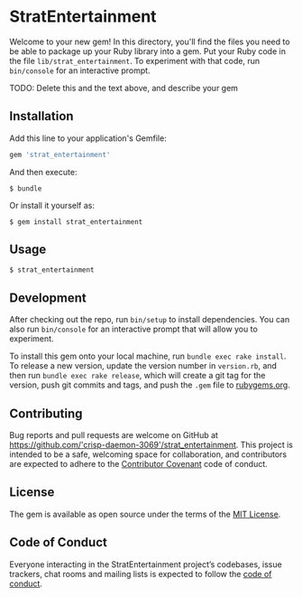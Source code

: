 # StratEntertainment

Welcome to your new gem! In this directory, you'll find the files you need to be able to package up your Ruby library into a gem. Put your Ruby code in the file `lib/strat_entertainment`. To experiment with that code, run `bin/console` for an interactive prompt.

TODO: Delete this and the text above, and describe your gem

## Installation

Add this line to your application's Gemfile:

```ruby
gem 'strat_entertainment'
```

And then execute:

    $ bundle

Or install it yourself as:

    $ gem install strat_entertainment

## Usage

    $ strat_entertainment

## Development

After checking out the repo, run `bin/setup` to install dependencies. You can also run `bin/console` for an interactive prompt that will allow you to experiment.

To install this gem onto your local machine, run `bundle exec rake install`. To release a new version, update the version number in `version.rb`, and then run `bundle exec rake release`, which will create a git tag for the version, push git commits and tags, and push the `.gem` file to [rubygems.org](https://rubygems.org).

## Contributing

Bug reports and pull requests are welcome on GitHub at https://github.com/'crisp-daemon-3069'/strat_entertainment. This project is intended to be a safe, welcoming space for collaboration, and contributors are expected to adhere to the [Contributor Covenant](http://contributor-covenant.org) code of conduct.

## License

The gem is available as open source under the terms of the [MIT License](https://opensource.org/licenses/MIT).

## Code of Conduct

Everyone interacting in the StratEntertainment project’s codebases, issue trackers, chat rooms and mailing lists is expected to follow the [code of conduct](https://github.com/'crisp-daemon-3069'/strat_entertainment/blob/master/CODE_OF_CONDUCT.md).
